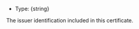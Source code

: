 <!-- YAML
added: v15.6.0
-->

* Type: {string}

The issuer identification included in this certificate.


